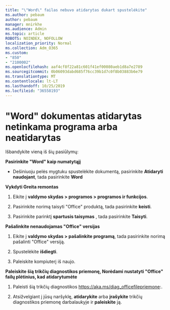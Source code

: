 ```yaml
---
title: "\"Word\" failas nebuvo atidarytas dukart spustelėkite"
ms.author: pebaum
author: pebaum
manager: mnirkhe
ms.audience: Admin
ms.topic: article
ROBOTS: NOINDEX, NOFOLLOW
localization_priority: Normal
ms.collection: Adm_O365
ms.custom:
- "850"
- "2100002"
ms.openlocfilehash: aaf4cf8f22a81c601f41ef00080aeb1d8a7e2789
ms.sourcegitcommit: 0b06093dabd685f76cc39b1d7c0f8b03883b6e79
ms.translationtype: MT
ms.contentlocale: lt-LT
ms.lasthandoff: 10/25/2019
ms.locfileid: "36558193"
---
```

# <a name="word-document-opened-in-the-wrong-app-or-didnt-open"></a>"Word" dokumentas atidarytas netinkama programa arba neatidarytas

Išbandykite vieną iš šių pasiūlymų:

**Pasirinkite "Word" kaip numatytąjį**

- Dešiniuoju pelės mygtuku spustelėkite dokumentą, pasirinkite **Atidaryti naudojant**, tada pasirinkite **Word**

**Vykdyti Greita remontas**

1. Eikite į **valdymo skydas > programos > programos ir funkcijos**.

2. Pasirinkite norimą taisyti "Office" produktą, tada pasirinkite **keisti**.

3. Pasirinkite parinktį **spartusis taisymas** , tada pasirinkite **Taisyti**.

**Pašalinkite nenaudojamas "Office" versijas**

1. Eikite į **valdymo skydas > pašalinkite programą**, tada pasirinkite norimą pašalinti "Office" versiją.

2. Spustelėkite **išdiegti**.

3. Paleiskite kompiuterį iš naujo.

**Paleiskite šią trikčių diagnostikos priemonę, Norėdami nustatyti "Office" failų plėtinius, kad atidarytumėte**

1. Paleisti šią trikčių diagnostikos https://aka.ms/diag_officefilepriemonę:.

2. Atsižvelgiant į jūsų naršyklę, **atidarykite** arba **įrašykite** trikčių diagnostikos priemonę darbalaukyje ir **paleiskite** ją.
